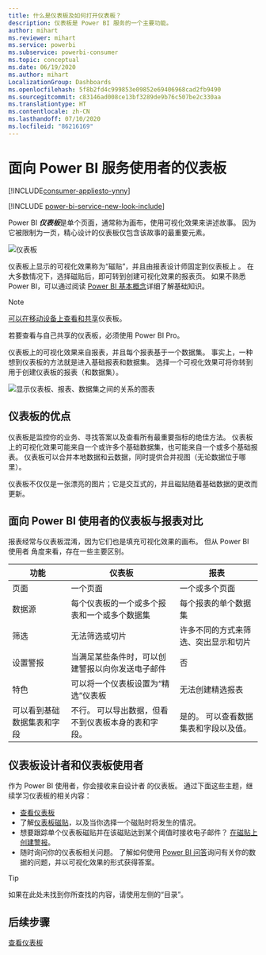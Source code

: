 ```yaml
---
title: 什么是仪表板及如何打开仪表板？
description: 仪表板是 Power BI 服务的一个主要功能。
author: mihart
ms.reviewer: mihart
ms.service: powerbi
ms.subservice: powerbi-consumer
ms.topic: conceptual
ms.date: 06/19/2020
ms.author: mihart
LocalizationGroup: Dashboards
ms.openlocfilehash: 5f8b2fd4c999853e09852e69406968cad2fb9490
ms.sourcegitcommit: c83146ad008ce13bf3289de9b76c507be2c330aa
ms.translationtype: HT
ms.contentlocale: zh-CN
ms.lasthandoff: 07/10/2020
ms.locfileid: "86216169"
---
```

# <a name="dashboards-for-power-bi-service-consumers"></a>面向 Power BI 服务使用者的仪表板

[!INCLUDE[consumer-appliesto-ynny](../includes/consumer-appliesto-ynny.md)]

[!INCLUDE [power-bi-service-new-look-include](../includes/power-bi-service-new-look-include.md)]

Power BI ***仪表板***是单个页面，通常称为画布，使用可视化效果来讲述故事。 因为它被限制为一页，精心设计的仪表板仅包含该故事的最重要元素。

![仪表板](media/end-user-dashboards/power-bi-dashboard2.png)

仪表板上显示的可视化效果称为“磁贴”，并且由报表设计师固定到仪表板上    。 在大多数情况下，选择磁贴后，即可转到创建可视化效果的报表页。 如果不熟悉 Power BI，可以通过阅读 [Power BI 基本概念](end-user-basic-concepts.md)详细了解基础知识。

> [!NOTE]
> [可以在移动设备上查看和共享](mobile/mobile-apps-view-dashboard.md)仪表板。
>
> 若要查看与自己共享的仪表板，必须使用 Power BI Pro。

仪表板上的可视化效果来自报表，并且每个报表基于一个数据集。 事实上，一种想到仪表板的方法就是进入基础报表和数据集。 选择一个可视化效果可将你转到用于创建仪表板的报表（和数据集）。

![显示仪表板、报表、数据集之间的关系的图表](media/end-user-dashboards/power-bi-diagram.png)

## <a name="advantages-of-dashboards"></a>仪表板的优点
仪表板是监控你的业务、寻找答案以及查看所有最重要指标的绝佳方法。 仪表板上的可视化效果可能来自一个或许多个基础数据集，也可能来自一个或多个基础报表。 仪表板可以合并本地数据和云数据，同时提供合并视图（无论数据位于哪里）。

仪表板不仅仅是一张漂亮的图片；它是交互式的，并且磁贴随着基础数据的更改而更新。

## <a name="dashboards-versus-reports-for-power-bi-consumers"></a>面向 Power BI 使用者的仪表板与报表对比
报表经常与仪表板混淆，因为它们也是填充可视化效果的画布。 但从 Power BI 使用者  角度来看，存在一些主要区别。

| **功能** | **仪表板** | **报表** |
| --- | --- | --- |
| 页面 |一个页面 |一个或多个页面 |
| 数据源 |每个仪表板的一个或多个报表和一个或多个数据集 |每个报表的单个数据集 |
| 筛选 |无法筛选或切片 |许多不同的方式来筛选、突出显示和切片 |
| 设置警报 |当满足某些条件时，可以创建警报以向你发送电子邮件 |否 |
| 特色 |可以将一个仪表板设置为“精选”仪表板 |无法创建精选报表 |
| 可以看到基础数据集表和字段 |不行。 可以导出数据，但看不到仪表板本身的表和字段。 |是的。 可以查看数据集表和字段以及值。 |


## <a name="dashboard-designers-and-dashboard-consumers"></a>仪表板设计者和仪表板使用者
作为 Power BI 使用者，你会接收来自设计者  的仪表板。 通过下面这些主题，继续学习仪表板的相关内容：

* [查看仪表板](end-user-dashboard-open.md)
* 了解[仪表板磁贴](end-user-tiles.md)，以及当你选择一个磁贴时将发生的情况。
* 想要跟踪单个仪表板磁贴并在该磁贴达到某个阈值时接收电子邮件？ [在磁贴上创建警报](end-user-alerts.md)。
* 随时询问你的仪表板相关问题。 了解如何使用 [Power BI 问答](end-user-q-and-a.md)询问有关你的数据的问题，并以可视化效果的形式获得答案。

> [!TIP]
> 如果在此处未找到你所查找的内容，请使用左侧的“目录”。
> 

## <a name="next-steps"></a>后续步骤
[查看仪表板](end-user-dashboard-open.md) 